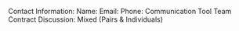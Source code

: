 Contact Information:
Name:
Email:
Phone:
Communication Tool
Team Contract
Discussion: Mixed (Pairs & Individuals)
